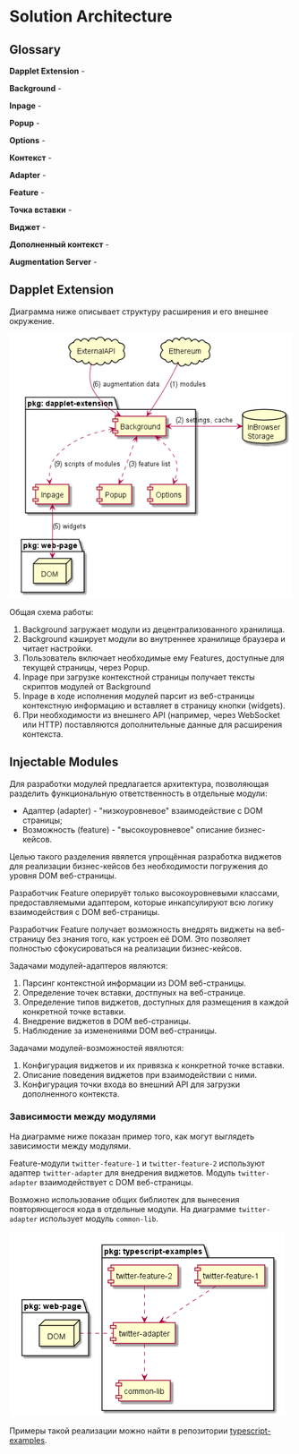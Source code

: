 # Solution Architecture

## Glossary

**Dapplet Extension** - 

**Background** - 

**Inpage** - 

**Popup** - 

**Options** -

**Контекст** - 

**Adapter** -

**Feature** - 

**Точка вставки** - 

**Виджет** - 

**Дополненный контекст** - 

**Augmentation Server** -

## Dapplet Extension

Диаграмма ниже описывает структуру расширения и его внешнее окружение.

![](images/dapplet-extension.png)

Общая схема работы:

1. Background загружает модули из децентрализованного хранилища.
2. Background кэширует модули во внутреннее хранилище браузера и читает настройки.
3. Пользователь включает необходимые ему Features, доступные для текущей страницы, через Popup.
4. Inpage при загрузке контекстной страницы получает тексты скриптов модулей от Background
5. Inpage в ходе исполнения модулей парсит из веб-страницы контекстную информацию и вставляет в страницу кнопки (widgets).
6. При необходимости из внешнего API (например, через WebSocket или HTTP) поставляются дополнительные данные для расширения контекста.

## Injectable Modules

Для разработки модулей предлагается архитектура, позволяющая разделить функциональную ответственность в отдельные модули:

* Адаптер (adapter) - "низкоуровневое" взаимодействие с DOM страницы;
* Возможность (feature) - "высокоуровневое" описание бизнес-кейсов.

Целью такого разделения явялется упрощённая разработка виджетов для реализации бизнес-кейсов без необходимости погружения до уровня DOM веб-страницы. 

Разработчик Feature оперируёт только высокоуровневыми классами, предоставляемыми адаптером, которые инкапсулируют всю логику взаимодействия с DOM веб-страницы. 

Разработчик Feature получает возможность внедрять виджеты на веб-страницу без знания того, как устроен её DOM. Это позволяет полностью сфокусироваться на реализации бизнес-кейсов.

Задачами модулей-адаптеров являются:

1. Парсинг контекстной информации из DOM веб-страницы.
2. Определение точек вставки, достпуных на веб-странице.
3. Определение типов виджетов, доступных для размещения в каждой конкретной точке вставки.
4. Внедрение виджетов в DOM веб-страницы.
5. Наблюдение за изменениями DOM веб-страницы.

Задачами модулей-возможностей явялются:

1. Конфигурация виджетов и их привязка к конкретной точке вставки.
2. Описание поведения виджетов при взаимодействии с ними.
3. Конфигурация точки входа во внешний API для загрузки дополненного контекста.

### Зависимости между модулями

На диаграмме ниже показан пример того, как могут выглядеть зависимости между модулями.

Feature-модули ```twitter-feature-1``` и ```twitter-feature-2``` используют адаптер ```twitter-adapter``` для внедрения виджетов. Модуль ```twitter-adapter``` взаимодействует с DOM веб-страницы. 

Возможно использование общих библиотек для вынесения повторяющегося кода в отдельные модули. На диаграмме ```twitter-adapter``` использует модуль ```common-lib```.

![](images/typescript-examples.png) 

Примеры такой реализации можно найти в репозитории [typescript-examples](https://github.com/dapplets/typescript-examples).